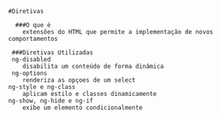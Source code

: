 
    #Diretivas

      ###O que é
        extensões do HTML que permite a implementação de novos comportamentos

     ###Diretivas Utilizadas
     ng-disabled
        disabilita um conteúdo de forma dinâmica
     ng-options
        renderiza as opçoes de um select
    ng-style e ng-class
        aplicam estilo e classes dinamicamente
    ng-show, ng-hide e ng-if
        exibe um elemento condicionalmente
